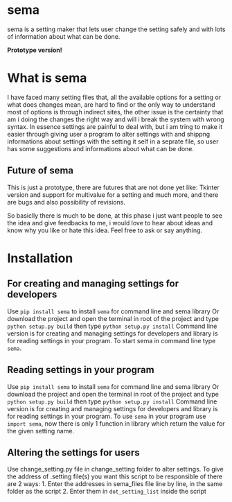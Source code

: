# sema
sema is a setting maker that lets user change the setting safely and with lots of information about what can be done.

**Prototype version!**

# What is sema
I have faced many setting files that, all the available options for a setting or what does changes mean, are hard to find
or the only way to understand most of options is through indirect sites, the other issue is the certainty that
am i doing the changes the right way and will i break the system with wrong syntax. In essence settings are painful to
deal with, but i am tring to make it easier through giving user a program to alter settings with and shippng informations
about settings with the setting it self in a seprate file, so user has some suggestions and informations about what can be
done.
## Future of sema
This is just a prototype, there are futures that are not done yet like: Tkinter version and support for multivalue for a 
setting and much more, and there are bugs and also possibility of revisions.

So basiclly there is much to be done, at this phase i just want people to see the idea and give feedbacks to me, i would 
love to hear about ideas and know why you like or hate this idea. Feel free to ask or say anything.

# Installation
## For creating and managing settings for developers
Use `pip install sema` to install `sema` for command line and sema library
Or download the project and open the terminal in root of the project and type `python setup.py build` then type 
`python setup.py install`
Command line version is for creating and managing settings for developers and library is for reading settings in your 
program.
To start sema in command line type `sema`.
## Reading settings in your program
Use `pip install sema` to install `sema` for command line and sema library
Or download the project and open the terminal in root of the project and type `python setup.py build` then type 
`python setup.py install`
Command line version is for creating and managing settings for developers and library is for reading settings in your 
program.
To use `sema` in your program use `import sema`, now there is only 1 function in library which return the value for
the given setting name.
## Altering the settings for users
Use change_setting.py file in change_setting folder to alter settings.
To give the address of .setting file(s) you want this script to be responsible of there are 2 ways:
	1. Enter the addresses in sema_files file line by line, in the same folder as the script
	2. Enter them in `dot_setting_list` inside the script 